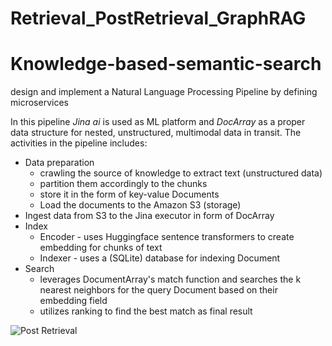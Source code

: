 # Retrieval_PostRetrieval_GraphRAG

# Knowledge-based-semantic-search
design and implement a Natural Language Processing Pipeline by defining microservices

In this pipeline _Jina ai_ is used as ML platform and _DocArray_ as a proper data structure for nested, unstructured, multimodal data in transit.
The activities in the pipeline includes:
* Data preparation
  * crawling the source of knowledge to extract text (unstructured data)
  * partition them accordingly to the chunks
  * store it in the form of key-value Documents
  * Load the documents to the Amazon S3 (storage)
* Ingest data from S3 to the Jina executor in form of DocArray
* Index 
  * Encoder - uses Huggingface sentence transformers to create embedding for chunks of text
  * Indexer - uses a (SQLite) database for indexing Document
* Search 
  *  leverages DocumentArray's match function and searches the k nearest neighbors for the query Document based on their embedding field 
  *  utilizes ranking to find the best match as final result
  
![Post Retrieval](Workflow_Reranker_RAG.jpg)
